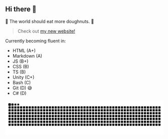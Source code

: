 ## Hi there 👋
🍩 The world should eat more doughnuts. 🍩

> Check out [my new website!](https://npminstallsnack.github.io/)

Currently becoming fluent in:

- HTML (A+)
- Markdown (A)
- JS (B+)
- CSS (B)
- TS (B)
- Unity (C+)
- Bash (C)
- Git (D) 😅
- C# (D)

![Snake Game](https://github.com/npmInstallSnack/npmInstallSnack/blob/output/github-contribution-grid-snake-dark.svg)
